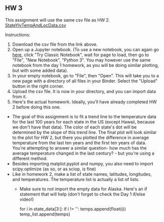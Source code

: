 ## HW 3

This assignment will use the same csv file as HW 2. 
[StateYlyTempAndLocData.csv](http://python-bootcamp-ucd.github.io/bootcamp2020/StateYlyTempAndLocData.csv) 

Instructions:
  1. Download the csv file from the link above. 
  2. Open up a Jupyter notebook. (To use a new notebook, you can again go [here](https://jupyter.org/try), click "Try Classic Notebook", wait for page to load, then go to "File", "New Notebook", "Python 3".  You may however use the same notebook from the day 1 homework, as you will be doing similar plotting, but with some added data).
  3. In your empty notebook, go to "File", then "Open". This will take you to a new page with a directory of all files in your Binder. Select the "Upload" button in the right corner.
  4. Upload the csv file. It is now in your directory, and you can import data from it. 
  5. Here's the actual homework. Ideally, you'll have already completed HW 2 before doing this one. 

- The goal of this assignment is to fit a trend line to the temperature data for the last 100 years for each state in the US (except Hawaii, because we don't have that data).
The color of each state's dot will be determined by the slope of this trend line. The final plot will look similar to the plot for HW 2, but there you plotted the difference in average temperature from the last ten years and the first ten years of data. 
You're attempting to answer a similar question- how much has the average temperature changed in the last century? - but you're using a different method. 
- Besides importing matplot.pyplot and numpy, you also need to import scipy.optimize (as so, or as sciop, is fine)
- Like in homework 2, make a list of state names, latitudes, longitudes, and temperatures. The temperature list is actually a list of lists. 
  - Make sure to not import the empty data for Alaska. Here's an if statement that will help (don't forget to check the Day 1 if/else video!)
  
    for i in state_data[3:]:
            if i != '':
                temps.append(float(i))
        temp_list.append(temps)
    
